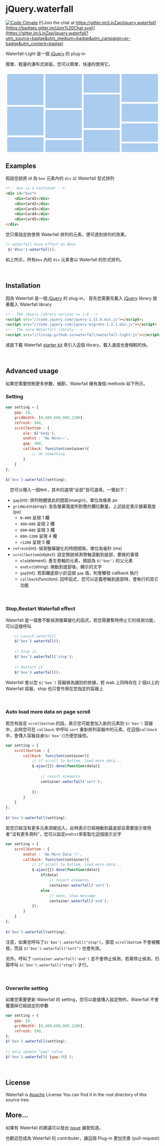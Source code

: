 # jQuery.waterfall

[![Code Climate](https://codeclimate.com/repos/553b2aaee30ba0242f001a88/badges/af9314d9006f0e098ca3/gpa.svg)](https://codeclimate.com/repos/553b2aaee30ba0242f001a88/feed)  [![Join the chat at https://gitter.im/LinZap/jquery.waterfall](https://badges.gitter.im/Join%20Chat.svg)](https://gitter.im/LinZap/jquery.waterfall?utm_source=badge&utm_medium=badge&utm_campaign=pr-badge&utm_content=badge)



Waterfall-Light 是一個 [jQuery](https://jquery.com/) 的 plug-in

簡單、輕量的瀑布式排版，您可以簡單、快速的使用它。

![Alt text](https://raw.githubusercontent.com/LinZap/LinZap.github.io/master/img/waterfall.png "Waterfall")


## Examples

假設您欲將 id 為 `box` 元素內的 `div` 以 Waterfall 型式排列
```html
<!-- box is a container -->
<div id="box">
	<div>Card1</div>
	<div>Card2</div>
	<div>Card3</div>
	<div>Card4</div>
	<div>Card5</div>
</div>
```

您只需指定欲使用 Waterfall 排列的元素，便可達到排列的效果。
```js
// waterfall have effect on #box
 $('#box').waterfall();
```

如上所示，所有`box` 內的 `div` 元素會以 Waterfall 的形式排列。

　
　
## Installation

因為 Waterfall 是一個 [jQuery](https://jquery.com/) 的 plug-in，
首先您需要先載入 [jQuery](https://jquery.com/) library
接著載入 Waterfall library


```html
<!-- The jQuery library version >= 1.8 -->
<script src="//code.jquery.com/jquery-1.11.0.min.js"></script>;
<script src="//code.jquery.com/jquery-migrate-1.2.1.min.js"></script>
<!-- The core Waterfall library -->
<script src="//linzap.github.io/waterfall/waterfall-light.js"></script>
```
或是下載 Waterfall [starter kit](https://github.com/LinZap/Waterfall-Light/archive/master.zip) 來引入這個 library，載入速度也會相較的快。

　
　
## Advanced usage

如果您需要控制更多參數、細節，Waterfall 擁有幾個 methods 如下所示。

### Setting
```js
var setting = {
	gap: 10,
	gridWidth: [0,400,600,800,1200],
	refresh: 500,
	scrollbottom : {
		ele: $('body'),
		endtxt : 'No More~~',
		gap: 300,
		callback: funciton(container){
			// do something
		}
	}
};

$('box').waterfall(setting);
```
　您可以傳入一個`物件`，其中的選項"全部"皆可選填，一覽如下：

* `gap`(int): 排列物體彼此的間距(margin)，單位為像素 px
* `gridWidth`(array): 宣告螢幕寬度所對應的欄位數量，上述設定表示螢幕寬度 (px)
	*  `0~400` 呈現 1 欄
	*  `400~600` 呈現 2 欄
	*  `600~800` 呈現 3 欄
	*  `800~1200` 呈現 4 欄
	*  `>1200` 呈現 5 欄
* `refresh`(int): 偵測螢幕變化的時間間隔，單位為毫秒 (ms)
* `scrollbottom`(object): 設定開啟偵測卷軸滾動到底部，要做的事情
	* `ele`(element): 產生卷軸的元素，預設為 `$('box')` 的父元素
	* `endtxt`(string): 捲動到底部後，顯示的文字
	* `gap`(int): 若距離底部小於這個 `gap` 值，則會觸發 callback 執行
	* `callback`(funciton): 回呼函式，您可以定義卷軸到底部時，會執行的其它功能

　
　
### Stop,Restart Waterfall effect
Waterfall 是一個會不斷偵測螢幕變化的函式，若您需要暫時停止它的偵測功能，可以這樣呼叫
```js
	// Launch waterfall 
	$('box').waterfall();

	// Stop it
	$('box').waterfall('stop');
	
	// Restart it
	$('box').waterfall();	
```
Waterfall 會以您 `$('box')` 容器做為識別的依據，若 wab 上同時存在 2 個以上的 Waterfall 容器，stop 也只會作用在您指定的容器上

　
　
### Auto load more data on page scroll
若您有設定 `scrollbottom` 的話，表示您可能會加入新的元素到 `$('box')` 容器中，此時您可在 `callback` 中呼叫 `sort` 重新排列容器中的元素。在這個`callback`中，會傳入容器自身(`$('box')`)方便您操控。
```js
var setting = {
	scrollbottom : {
		callback: funciton(container){
			// if scroll to bottom, load more data...
			$.ajax({}).done(function(data){

				// resort elements
				container.waterfall('sort');

			});
		}
	}
};

$('box').waterfall(setting);
```  
  
  
若您已經沒有更多元素須被加入，此時表示已經捲動到最底部且需要提示使用者"沒有更多資料"，您可以設定`endtxt`來客製化這個提示文字
```js
var setting = {
	scrollbottom : {
		endtxt : 'No More Data !!',
		callback: funciton(container){
			// if scroll to bottom, load more data...
			$.ajax({}).done(function(data){
				if(data)	
					// resort elements
					container.waterfall('sort');
				else
					// done, show message
					container.waterfall('end');
			});
		}
	}
};

$('box').waterfall(setting);
```  
注意，如果您呼叫了`$('box').waterfall("stop")`，那麼 `scrollbottom` 不會被觸發，而且 `$('box').waterfall("sort")` 也會失效。
 

另外，呼叫了 `container.waterfall('end')` 並不會停止偵測，若需停止偵測，仍需呼叫 `$('box').waterfall("stop")` 才行。

　
　
### Overwrite setting
如果您需要更新 Waterfall 的 setting，您可以直接傳入設定物件。Waterfall 不會覆蓋掉已經設定的參數
```js
var setting = {
	gap: 10,
	gridWidth: [0,400,600,800,1200],
	refresh: 500,
};
$('box').waterfall(setting);

// only update "gap" value
$('box').waterfall( {gap:30} );

```

　
　
## License

Waterfall is [Apache](http://www.apache.org/licenses/LICENSE-2.0) License
You can find it in the root directory of this source tree.
 

 
## More...
 如果有 Waterfall 的建議可以發出 [issue]() 讓我知道。

 也歡迎您成為 Waterfall 的 contributer，讓這個 Plug-in 更加完善 (pull-request)


 
 


